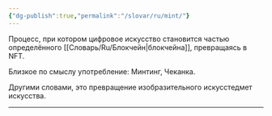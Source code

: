 ```yaml
---
{"dg-publish":true,"permalink":"/slovar/ru/mint/"}
---
```



Процесс, при котором цифровое искусство становится частью определённого [[Словарь/Ru/Блокчейн\|блокчейна]], превращаясь в NFT.

Близкое по смыслу употребление: Минтинг, Чеканка.

Другими словами, это превращение изобразительного искусстедмет искусства.

---
